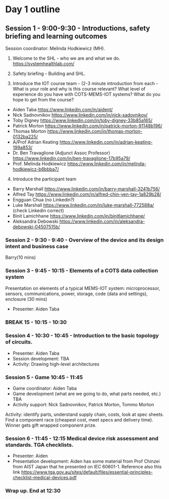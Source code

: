 # Day 1 outline

## Session 1 - 9:00-9:30 - Introductions, safety briefing and learning outcomes

Session coordinator: Melinda Hodkiewicz (MH).

1. Welcome to the SHL - who we are and what we do. https://systemhealthlab.com/

2. Safety briefing - Building and SHL.

3. Introduce the IOT course team - (2-3 minute introduction from each - What is your role and why is this course relevant? What level of experience do you have with COTS-MEMS-IOT systems? What do you hope to get from the course?

* Aiden Taba https://www.linkedin.com/in/aident/
* Nick Sadnovnikov https://www.linkedin.com/in/nick-sadovnikov/
* Toby Digney https://www.linkedin.com/in/toby-digney-33b85a165/
* Patrick Morton https://www.linkedin.com/in/patrick-morton-91148b196/
* Thomas Morton https://www.linkedin.com/in/thomas-morton-0132ba225/
* A/Prof Adrian Keating https://www.linkedin.com/in/adrian-keating-199a853/
* Dr. Ben Travaglione (Adjunct Assoc Professor) https://www.linkedin.com/in/ben-travaglione-17b95a79/
* Prof. Melinda Hodkiewicz https://www.linkedin.com/in/melinda-hodkiewicz-b6bbba7/

4. Introduce the participant team

* Barry Marshall https://www.linkedin.com/in/barry-marshall-3241b756/
* Alfred Tay https://www.linkedin.com/in/alfred-chin-yen-tay-1a829b28/
* Engguan Chua (no Linkedin?)
* Luke Marshall https://www.linkedin.com/in/luke-marshall-772588a/ (check Linkedin correct)
* Binit Lamichhane https://www.linkedin.com/in/binitlamichhane/
* Aleksandra Debowski https://www.linkedin.com/in/aleksandra-debowski-04507515b/

### Session 2 - 9:30 - 9:40 - Overview of the device and its design intent and business case  

Barry(10 mins)

### Session 3 - 9:45 - 10:15 - Elements of a COTS data collection system

Presentation on elements of a typical MEMS-IOT system: microprocessor, sensors, communications, power, storage, code (data and settings), enclosure (30 mins)
 
* Presenter: Aiden Taba

### BREAK 15 - 10:15 - 10:30

### Session 4 - 10:30 - 10:45 - Introduction to the basic topology of circuits. 

* Presenter: Aiden Taba
* Session development: TBA
* Activity: Drawing high-level architectures

### Session 5 - Game 10:45 - 11:45

* Game coordinator: Aiden Taba
* Game development (what are we going to do, what parts needed, etc.) TBA
* Activity support: Nick Sadnovnikov, Patrick Morton, Tommo Morton

Activity: identify parts, understand supply chain, costs, look at spec sheets. Find a component race (cheapest cost, meet specs and delivery time). Winner gets gift wrapped component prize. 

### Session 6 - 11:45 - 12:15 Medical device risk assessment and standards. TGA checklists.

* Presenter: Aiden
* Presentation development: Aiden has some material from Prof Chinzei from AIST Japan that he presented on IEC 60601-1. Reference also this link https://www.tga.gov.au/sites/default/files/essential-principles-checklist-medical-devices.pdf

### Wrap up. End at 12:30



